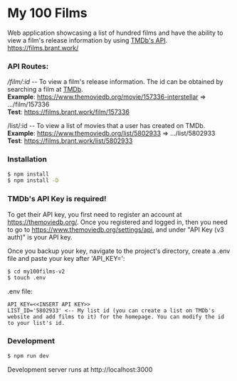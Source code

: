 ﻿# My 100 Films
Web application showcasing a list of hundred films and have the ability to view a film's release information by using <a href="https://www.themoviedb.org/documentation/api">TMDb's API</a>.  
https://films.brant.work/

### API Routes:
*/film/:id* -- To view a film's release information. The id can be obtained by searching a film at <a href="https://www.themoviedb.org">TMDb</a>.  
**Example**: https://www.themoviedb.org/movie/157336-interstellar => .../film/157336  
**Test**: https://films.brant.work/film/157336

/list/:id -- To view a list of movies that a user has created on TMDb.  
**Example**: https://www.themoviedb.org/list/5802933 => .../list/5802933  
**Test**: https://films.brant.work/list/5802933

### Installation

``` bash
$ npm install
$ npm install -D
```

### TMDb's API Key is required!
To get their API key, you first need to register an account at https://themoviedb.org/. Once you registered and logged in, then you need to go to https://www.themoviedb.org/settings/api, and under "API Key (v3 auth)" is your API key.

Once you backup your key, navigate to the project's directory, create a .env file and paste your key after 'API_KEY=':
``` bash
$ cd my100films-v2
$ touch .env
```
.env file:
```
API_KEY=<<INSERT API KEY>>
LIST_ID='5802933' <-- My list id (you can create a list on TMDb's website and add films to it) for the homepage. You can modify the id to your list's id.
```

### Development
``` bash
$ npm run dev
```

Development server runs at http://localhost:3000
